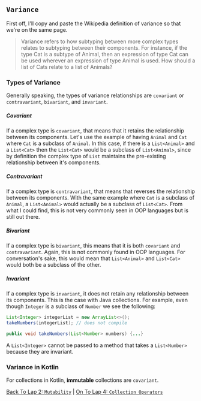 ## `Variance`
First off, I'll copy and paste the Wikipedia definition of variance so that we're on the same page.
> Variance refers to how subtyping between more complex types relates to subtyping between their components. For instance, if the type Cat is a subtype of Animal, then an expression of type Cat can be used wherever an expression of type Animal is used. How should a list of Cats relate to a list of Animals?

### Types of Variance
Generally speaking, the types of variance relationships are `covariant` or `contravariant`, `bivariant`, and `invariant`.

##### Covariant
If a complex type is `covariant`, that means that it retains the relationship between its components. Let's use the example of having `Animal` and `Cat` where `Cat` is a subclass of `Animal`. In this case, if there is a `List<Animal>` and a `List<Cat>` then the `List<Cat>` would be a subclass of `List<Animal>`, since by definition the complex type of `List` maintains the pre-existing relationship between it's components.

##### Contravariant
If a complex type is `contravariant`, that means that reverses the relationship between its components. With the same example where `Cat` is a subclass of `Animal`, a `List<Animal>` would actually be a subclass of `List<Cat>`. From what I could find, this is not very commonly seen in OOP languages but is still out there.

##### Bivariant
If a complex type is `bivariant`, this means that it is both `covariant` and `contravariant`. Again, this is not commonly found in OOP languages. For conversation's sake, this would mean that `List<Animal>` and `List<Cat>` would both be a subclass of the other.

##### Invariant
If a complex type is `invariant`, it does not retain any relationship between its components. This is the case with Java collections. For example, even though `Integer` is a subclass of `Number` we see the following:
```java
List<Integer> integerList = new ArrayList<>();
takeNumbers(integerList); // does not compile

public void takeNumbers(List<Number> numbers) {...}
```
A `List<Integer>` cannot be passed to a method that takes a `List<Number>` because they are invariant.

### Variance in Kotlin
For collections in Kotlin, **immutable** collections are `covariant`. 


[Back To Lap 2: `Mutability`](/mutability.md) | [On To Lap 4: `Collection Operators`](/operators.md)

